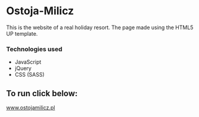 # Ostoja-Milicz
This is the website of a real holiday resort. The page made using the HTML5 UP template.

### Technologies used
* JavaScript
* jQuery
* CSS (SASS)

## To run click below:
www.ostojamilicz.pl
